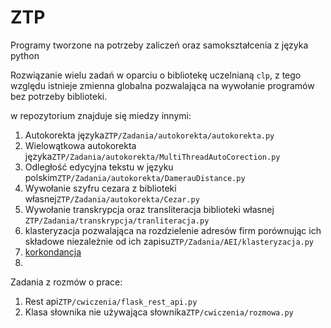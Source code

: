 # ZTP
Programy tworzone na potrzeby zaliczeń oraz samokształcenia z języka python

Rozwiązanie wielu zadań w oparciu o bibliotekę uczelnianą <code>clp</code>, z tego względu istnieje zmienna globalna pozwalająca na wywołanie programów bez potrzeby biblioteki.

w repozytorium znajduje się miedzy innymi:
<ol>
<li>Autokorekta języka<code>ZTP/Zadania/autokorekta/autokorekta.py</code></li>
<li>Wielowątkowa autokorekta języka<code>ZTP/Zadania/autokorekta/MultiThreadAutoCorection.py </code></li>
<li>Odległość edycyjna tekstu w języku polskim<code>ZTP/Zadania/autokorekta/DamerauDistance.py </code></li>
<li>Wywołanie szyfru cezara z biblioteki własnej<code>ZTP/Zadania/autokorekta/Cezar.py </code></li>
<li>Wywołanie transkrypcja oraz transliteracja biblioteki własnej <code>ZTP/Zadania/transkrypcja/tranliteracja.py </code></li>
<li>klasteryzacja pozwalająca na rozdzielenie adresów firm porównując ich składowe niezależnie od ich zapisu<code>ZTP/Zadania/AEI/klasteryzacja.py</code></li>
  <li><a href https://github.com/Peggaz/ZTP/blob/master/Zadania/AEI/konkordancja.py>korkondancja</a><li>
</ol>

Zadania z rozmów o prace:
<ol>
  <li>Rest api<code>ZTP/cwiczenia/flask_rest_api.py </code></li>
  <li>Klasa słownika nie używająca słownika<code>ZTP/cwiczenia/rozmowa.py</code></li>
</ol>
